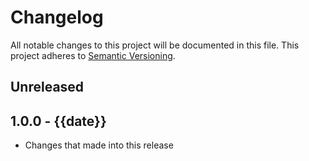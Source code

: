 # Changelog
All notable changes to this project will be documented in this file.
This project adheres to [Semantic Versioning](http://semver.org/).

## Unreleased

## 1.0.0 - {{date}}
* Changes that made into this release
